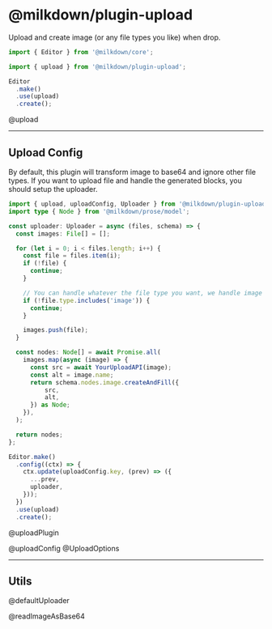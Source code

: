 # @milkdown/plugin-upload

Upload and create image (or any file types you like) when drop.

```typescript
import { Editor } from '@milkdown/core';

import { upload } from '@milkdown/plugin-upload';

Editor
  .make()
  .use(upload)
  .create();
```

@upload

---

## Upload Config

By default, this plugin will transform image to base64 and ignore other file types.
If you want to upload file and handle the generated blocks, you should setup the uploader.

```typescript
import { upload, uploadConfig, Uploader } from '@milkdown/plugin-upload';
import type { Node } from '@milkdown/prose/model';

const uploader: Uploader = async (files, schema) => {
  const images: File[] = [];

  for (let i = 0; i < files.length; i++) {
    const file = files.item(i);
    if (!file) {
      continue;
    }

    // You can handle whatever the file type you want, we handle image here.
    if (!file.type.includes('image')) {
      continue;
    }

    images.push(file);
  }

  const nodes: Node[] = await Promise.all(
    images.map(async (image) => {
      const src = await YourUploadAPI(image);
      const alt = image.name;
      return schema.nodes.image.createAndFill({
          src,
          alt,
      }) as Node;
    }),
  );

  return nodes;
};

Editor.make()
  .config((ctx) => {
    ctx.update(uploadConfig.key, (prev) => ({
      ...prev,
      uploader,
    }));
  })
  .use(upload)
  .create();
```

@uploadPlugin

@uploadConfig
@UploadOptions

---

## Utils

@defaultUploader

@readImageAsBase64

